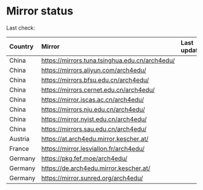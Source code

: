 <script src="./time.js"></script>
# Mirror status
Last check: <script type="text/javascript">localize(1741969696.1316378);</script>

|Country|Mirror|Last update|
|:------|:-----|:----------|
|China|https://mirrors.tuna.tsinghua.edu.cn/arch4edu/|<script type="text/javascript">localize(1741934645);</script>|
|China|https://mirrors.aliyun.com/arch4edu/|<script type="text/javascript">localize(1741934645);</script>|
|China|https://mirrors.bfsu.edu.cn/arch4edu/|<script type="text/javascript">localize(1741934645);</script>|
|China|https://mirrors.cernet.edu.cn/arch4edu/|<script type="text/javascript">localize(1741934645);</script>|
|China|https://mirror.iscas.ac.cn/arch4edu/|<script type="text/javascript">localize(1741934645);</script>|
|China|https://mirrors.nju.edu.cn/arch4edu/|<script type="text/javascript">localize(1741849291);</script>|
|China|https://mirror.nyist.edu.cn/arch4edu/|<script type="text/javascript">localize(1741934645);</script>|
|China|https://mirrors.sau.edu.cn/arch4edu/|<script type="text/javascript">localize(1731653531);</script>|
|Austria|https://at.arch4edu.mirror.kescher.at/|<script type="text/javascript">localize(1741934645);</script>|
|France|https://mirror.lesviallon.fr/arch4edu/|<script type="text/javascript">localize(1741934645);</script>|
|Germany|https://pkg.fef.moe/arch4edu/|<script type="text/javascript">localize(1741934645);</script>|
|Germany|https://de.arch4edu.mirror.kescher.at/|<script type="text/javascript">localize(1741934645);</script>|
|Germany|https://mirror.sunred.org/arch4edu/|<script type="text/javascript">localize(1741934645);</script>|

<script src="./tablefilter/tablefilter.js"></script>
<script src="./table.js"></script>